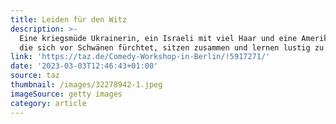```yaml
---
title: Leiden für den Witz
description: >-
  Eine kriegsmüde Ukrainerin, ein Israeli mit viel Haar und eine Amerikanerin,
  die sich vor Schwänen fürchtet, sitzen zusammen und lernen lustig zu sein.
link: 'https://taz.de/Comedy-Workshop-in-Berlin/!5917271/'
date: '2023-03-03T12:46:43+01:00'
source: taz
thumbnail: /images/32278942-1.jpeg
imageSource: getty images
category: article
---
```


